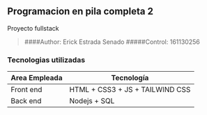 ## Programacion en pila completa 2 
Proyecto fullstack

> ####Author: Erick Estrada Senado
> #####Control: 161130256

### Tecnologias utilizadas

| Area Empleada | Tecnología |
|---------------|------------|
| Front end | HTML + CSS3 + JS + TAILWIND CSS|
| Back end | Nodejs + SQL |

